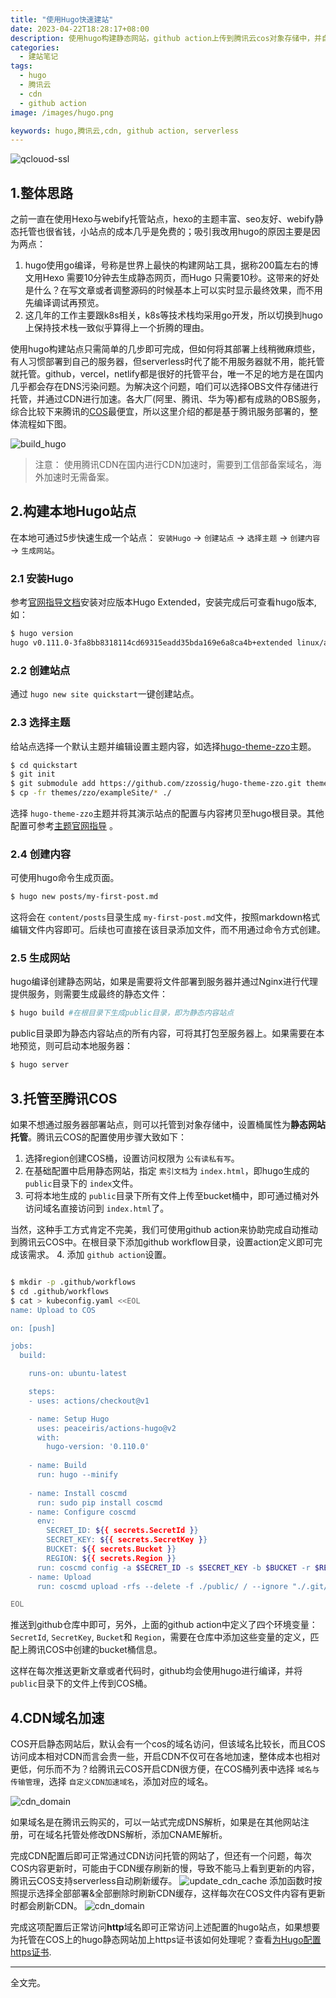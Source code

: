 ```yaml
---
title: "使用Hugo快速建站"
date: 2023-04-22T18:28:17+08:00
description: 使用hugo构建静态网站，github action上传到腾讯云cos对象存储中，并自动更新触发CDN更新。
categories: 
  - 建站笔记
tags: 
  - hugo
  - 腾讯云
  - cdn
  - github action
image: /images/hugo.png

keywords: hugo,腾讯云,cdn, github action, serverless
---
```

![qclouod-ssl](/images/hugo.png)

## 1.整体思路

之前一直在使用Hexo与webify托管站点，hexo的主题丰富、seo友好、webify静态托管也很省钱，小站点的成本几乎是免费的；吸引我改用hugo的原因主要是因为两点：

1. hugo使用go编译，号称是世界上最快的构建网站工具，据称200篇左右的博文用Hexo 需要10分钟去生成静态网页，而Hugo 只需要10秒。这带来的好处是什么？在写文章或者调整源码的时候基本上可以实时显示最终效果，而不用先编译调试再预览。
2. 这几年的工作主要跟k8s相关，k8s等技术栈均采用go开发，所以切换到hugo上保持技术栈一致似乎算得上一个折腾的理由。

使用hugo构建站点只需简单的几步即可完成，但如何将其部署上线稍微麻烦些，有人习惯部署到自己的服务器，但serverless时代了能不用服务器就不用，能托管就托管。github，vercel，netlify都是很好的托管平台，唯一不足的地方是在国内几乎都会存在DNS污染问题。为解决这个问题，咱们可以选择OBS文件存储进行托管，并通过CDN进行加速。各大厂(阿里、腾讯、华为等)都有成熟的OBS服务，综合比较下来腾讯的[COS](https://cloud.tencent.com/document/product/436)最便宜，所以这里介绍的都是基于腾讯服务部署的，整体流程如下图。

![build_hugo](/images/build_site_with_hugo.png)

> 注意： 使用腾讯CDN在国内进行CDN加速时，需要到工信部备案域名，海外加速时无需备案。

## 2.构建本地Hugo站点

在本地可通过5步快速生成一个站点： `安装Hugo` -> `创建站点` -> `选择主题` -> `创建内容` -> `生成网站`。

### 2.1 安装Hugo

参考[官网指导文档](https://gohugo.io/installation/)安装对应版本Hugo Extended，安装完成后可查看hugo版本,如：

```bash
$ hugo version
hugo v0.111.0-3fa8bb8318114cd69315eadd35bda169e6a8ca4b+extended linux/amd64 BuildDate=2023-03-01T20:57:44Z VendorInfo=gohugoio
```

### 2.2 创建站点

通过 `hugo new site quickstart`一键创建站点。

### 2.3 选择主题

给站点选择一个默认主题并编辑设置主题内容，如选择[hugo-theme-zzo](https://github.com/zzossig/hugo-theme-zzo)主题。

```bash
$ cd quickstart
$ git init
$ git submodule add https://github.com/zzossig/hugo-theme-zzo.git themes/zzo
$ cp -fr themes/zzo/exampleSite/* ./ 
```

选择 `hugo-theme-zzo`主题并将其演示站点的配置与内容拷贝至hugo根目录。其他配置可参考[主题官网指导](https://zzo-docs.vercel.app/zzo/configuration/configfiles/) 。

### 2.4 创建内容

可使用hugo命令生成页面。

```bash
$ hugo new posts/my-first-post.md
```

这将会在 `content/posts`目录生成 `my-first-post.md`文件，按照markdown格式编辑文件内容即可。后续也可直接在该目录添加文件，而不用通过命令方式创建。

### 2.5 生成网站

hugo编译创建静态网站，如果是需要将文件部署到服务器并通过Nginx进行代理提供服务，则需要生成最终的静态文件：

```bash
$ hugo build #在根目录下生成public目录，即为静态内容站点
```

public目录即为静态内容站点的所有内容，可将其打包至服务器上。如果需要在本地预览，则可启动本地服务器：

```bash
$ hugo server
```

## 3.托管至腾讯COS

如果不想通过服务器部署站点，则可以托管到对象存储中，设置桶属性为**静态网站托管**。腾讯云COS的配置使用步骤大致如下：

1. 选择region创建COS桶，设置访问权限为 `公有读私有写`。
2. 在基础配置中启用静态网站，指定 `索引文档`为 `index.html`，即hugo生成的 `public`目录下的 `index`文件。
3. 可将本地生成的 `public`目录下所有文件上传至bucket桶中，即可通过桶对外访问域名直接访问到 `index.html`了。

当然，这种手工方式肯定不完美，我们可使用github action来协助完成自动推动到腾讯云COS中。在根目录下添加github workflow目录，设置action定义即可完成该需求。
4. 添加 `github action`设置。

```bash

$ mkdir -p .github/workflows
$ cd .github/workflows
$ cat > kubeconfig.yaml <<EOL
name: Upload to COS

on: [push]

jobs:
  build:

    runs-on: ubuntu-latest

    steps:
    - uses: actions/checkout@v1

    - name: Setup Hugo
      uses: peaceiris/actions-hugo@v2
      with:
        hugo-version: '0.110.0'
    
    - name: Build
      run: hugo --minify
  
    - name: Install coscmd
      run: sudo pip install coscmd
    - name: Configure coscmd
      env:
        SECRET_ID: ${{ secrets.SecretId }}
        SECRET_KEY: ${{ secrets.SecretKey }}
        BUCKET: ${{ secrets.Bucket }}
        REGION: ${{ secrets.Region }}
      run: coscmd config -a $SECRET_ID -s $SECRET_KEY -b $BUCKET -r $REGION
    - name: Upload
      run: coscmd upload -rfs --delete -f ./public/ / --ignore "./.git/*"

EOL

```

推送到github仓库中即可，另外，上面的github action中定义了四个环境变量：`SecretId`, `SecretKey`, `Bucket`和 `Region`，需要在仓库中添加这些变量的定义，匹配上腾讯COS中创建的bucket桶信息。

这样在每次推送更新文章或者代码时，github均会使用hugo进行编译，并将 `public`目录下的文件上传到COS桶。

## 4.CDN域名加速

COS开启静态网站后，默认会有一个cos的域名访问，但该域名比较长，而且COS访问成本相对CDN而言会贵一些，开启CDN不仅可在各地加速，整体成本也相对更低，何乐而不为？给腾讯云COS开启CDN很方便，在COS桶列表中选择 `域名与传输管理`，选择 `自定义CDN加速域名`，添加对应的域名。

![cdn_domain](/images/cdn_domain.png)

如果域名是在腾讯云购买的，可以一站式完成DNS解析，如果是在其他网站注册，可在域名托管处修改DNS解析，添加CNAME解析。

完成CDN配置后即可正常通过CDN访问托管的网站了，但还有一个问题，每次COS内容更新时，可能由于CDN缓存刷新的慢，导致不能马上看到更新的内容，腾讯云COS支持serverless自动刷新缓存。
![update_cdn_cache](/images/update_cdn_cache.png)
添加函数时按照提示选择全部部署&全部删除时刷新CDN缓存，这样每次在COS文件内容有更新时都会刷新CDN。
![cdn_domain](/images/refresh_cdn_2.png)

完成这项配置后正常访问**http**域名即可正常访问上述配置的hugo站点，如果想要为托管在COS上的hugo静态网站加上https证书该如何处理呢？查看[为Hugo配置https证书](add-https-for-hugo).

---

全文完。
